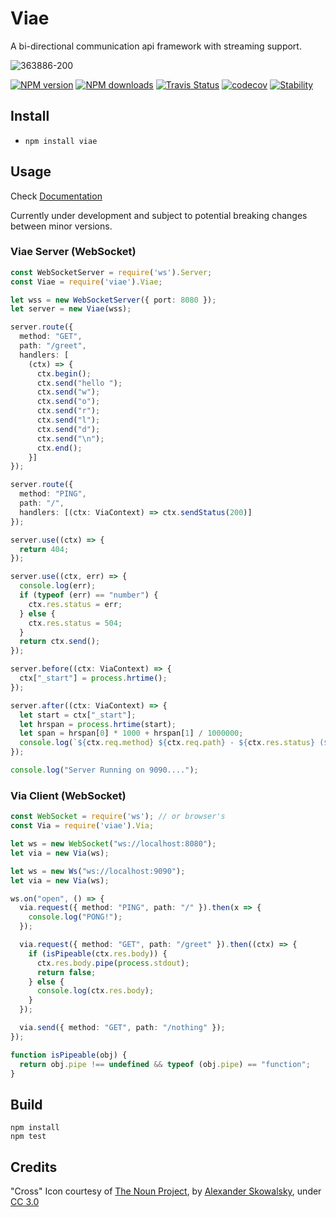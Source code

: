 # Viae

A bi-directional communication api framework with streaming support. 

![363886-200](https://cloud.githubusercontent.com/assets/3584509/22102513/a04d0904-de2f-11e6-9591-ebfa2516ea07.png)

[![NPM version][npm-image]][npm-url]
[![NPM downloads][npm-downloads]][npm-url]
[![Travis Status][travis-image]][travis-url]
[![codecov](https://codecov.io/gh/MeirionHughes/viae/branch/master/graph/badge.svg)](https://codecov.io/gh/MeirionHughes/viae)
[![Stability][stability-image]][stability-url]

## Install

* `npm install viae`

## Usage

Check [Documentation](https://github.com/MeirionHughes/viae/wiki) 

Currently under development and subject to potential breaking changes between minor versions. 

### Viae Server (WebSocket)

```ts
const WebSocketServer = require('ws').Server;
const Viae = require('viae').Viae;

let wss = new WebSocketServer({ port: 8080 });
let server = new Viae(wss);

server.route({
  method: "GET",
  path: "/greet",
  handlers: [
    (ctx) => {
      ctx.begin();
      ctx.send("hello ");
      ctx.send("w");
      ctx.send("o");
      ctx.send("r");
      ctx.send("l");
      ctx.send("d");
      ctx.send("\n");
      ctx.end();
    }]
});

server.route({
  method: "PING",
  path: "/",
  handlers: [(ctx: ViaContext) => ctx.sendStatus(200)]
});

server.use((ctx) => {
  return 404;
});

server.use((ctx, err) => {
  console.log(err);
  if (typeof (err) == "number") {
    ctx.res.status = err;
  } else {
    ctx.res.status = 504;
  }
  return ctx.send();
});

server.before((ctx: ViaContext) => {
  ctx["_start"] = process.hrtime();
});

server.after((ctx: ViaContext) => {
  let start = ctx["_start"];
  let hrspan = process.hrtime(start);
  let span = hrspan[0] * 1000 + hrspan[1] / 1000000;
  console.log(`${ctx.req.method} ${ctx.req.path} - ${ctx.res.status} (${span}ms)`);
});

console.log("Server Running on 9090....");
```

### Via Client (WebSocket)

```ts
const WebSocket = require('ws'); // or browser's
const Via = require('viae').Via;

let ws = new WebSocket("ws://localhost:8080");
let via = new Via(ws);

let ws = new Ws("ws://localhost:9090");
let via = new Via(ws);

ws.on("open", () => {
  via.request({ method: "PING", path: "/" }).then(x => {
    console.log("PONG!");
  });

  via.request({ method: "GET", path: "/greet" }).then((ctx) => {
    if (isPipeable(ctx.res.body)) {
      ctx.res.body.pipe(process.stdout);
      return false;
    } else {
      console.log(ctx.res.body);
    }
  });

  via.send({ method: "GET", path: "/nothing" });
});

function isPipeable(obj) {
  return obj.pipe !== undefined && typeof (obj.pipe) == "function";
}
```

## Build

```
npm install
npm test
```

## Credits
"Cross" Icon courtesy of [The Noun Project](https://thenounproject.com/), by [Alexander Skowalsky](https://thenounproject.com/sandorsz/), under [CC 3.0](http://creativecommons.org/licenses/by/3.0/us/)

[npm-url]: https://npmjs.org/package/viae
[npm-image]: http://img.shields.io/npm/v/viae.svg
[npm-downloads]: http://img.shields.io/npm/dm/viae.svg
[travis-url]: https://travis-ci.org/MeirionHughes/viae
[travis-image]: https://img.shields.io/travis/MeirionHughes/viae/master.svg
[stability-image]: https://img.shields.io/badge/stability-1%20%3A%20unstable-red.svg
[stability-url]: https://nodejs.org/api/documentation.html#documentation_stability_index
